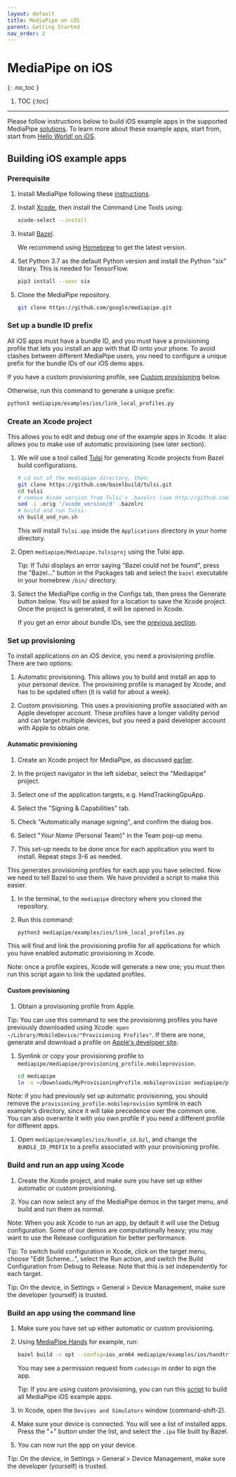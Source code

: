 ```yaml
---
layout: default
title: MediaPipe on iOS
parent: Getting Started
nav_order: 2
---
```


# MediaPipe on iOS
{: .no_toc }

1. TOC
{:toc}
---

Please follow instructions below to build iOS example apps in the supported
MediaPipe [solutions](../solutions/solutions.md). To learn more about these
example apps, start from, start from
[Hello World! on iOS](./hello_world_ios.md).

## Building iOS example apps

### Prerequisite

1.  Install MediaPipe following these [instructions](./install.md).

2.  Install [Xcode](https://developer.apple.com/xcode/), then install the
    Command Line Tools using:

    ```bash
    xcode-select --install
    ```

3.  Install [Bazel](https://bazel.build/).

    We recommend using [Homebrew](https://brew.sh/) to get the latest version.

4.  Set Python 3.7 as the default Python version and install the Python "six"
    library. This is needed for TensorFlow.

    ```bash
    pip3 install --user six
    ```

5.  Clone the MediaPipe repository.

    ```bash
    git clone https://github.com/google/mediapipe.git
    ```

### Set up a bundle ID prefix

All iOS apps must have a bundle ID, and you must have a provisioning profile
that lets you install an app with that ID onto your phone. To avoid clashes
between different MediaPipe users, you need to configure a unique prefix for the
bundle IDs of our iOS demo apps.

If you have a custom provisioning profile, see
[Custom provisioning](#custom-provisioning) below.

Otherwise, run this command to generate a unique prefix:

```bash
python3 mediapipe/examples/ios/link_local_profiles.py
```

### Create an Xcode project

This allows you to edit and debug one of the example apps in Xcode. It also
allows you to make use of automatic provisioning (see later section).

1.  We will use a tool called [Tulsi](https://tulsi.bazel.build/) for generating
    Xcode projects from Bazel build configurations.

    ```bash
    # cd out of the mediapipe directory, then:
    git clone https://github.com/bazelbuild/tulsi.git
    cd tulsi
    # remove Xcode version from Tulsi's .bazelrc (see http://github.com/bazelbuild/tulsi#building-and-installing):
    sed -i .orig '/xcode_version/d' .bazelrc
    # build and run Tulsi:
    sh build_and_run.sh
    ```

    This will install `Tulsi.app` inside the `Applications` directory in your
    home directory.

2.  Open `mediapipe/Mediapipe.tulsiproj` using the Tulsi app.

    Tip: If Tulsi displays an error saying "Bazel could not be found", press the
    "Bazel..." button in the Packages tab and select the `bazel` executable in
    your homebrew `/bin/` directory.

3.  Select the MediaPipe config in the Configs tab, then press the Generate
    button below. You will be asked for a location to save the Xcode project.
    Once the project is generated, it will be opened in Xcode.

    If you get an error about bundle IDs, see the
    [previous section](#set-up-a-bundle-id-prefix).

### Set up provisioning

To install applications on an iOS device, you need a provisioning profile. There
are two options:

1.  Automatic provisioning. This allows you to build and install an app to your
    personal device. The provisining profile is managed by Xcode, and has to be
    updated often (it is valid for about a week).

2.  Custom provisioning. This uses a provisioning profile associated with an
    Apple developer account. These profiles have a longer validity period and
    can target multiple devices, but you need a paid developer account with
    Apple to obtain one.

#### Automatic provisioning

1.  Create an Xcode project for MediaPipe, as discussed
    [earlier](#create-an-xcode-project).

2.  In the project navigator in the left sidebar, select the "Mediapipe"
    project.

3.  Select one of the application targets, e.g. HandTrackingGpuApp.

4.  Select the "Signing & Capabilities" tab.

5.  Check "Automatically manage signing", and confirm the dialog box.

6.  Select "_Your Name_ (Personal Team)" in the Team pop-up menu.

7.  This set-up needs to be done once for each application you want to install.
    Repeat steps 3-6 as needed.

This generates provisioning profiles for each app you have selected. Now we need
to tell Bazel to use them. We have provided a script to make this easier.

1.  In the terminal, to the `mediapipe` directory where you cloned the
    repository.

2.  Run this command:

    ```bash
    python3 mediapipe/examples/ios/link_local_profiles.py
    ```

This will find and link the provisioning profile for all applications for which
you have enabled automatic provisioning in Xcode.

Note: once a profile expires, Xcode will generate a new one; you must then run
this script again to link the updated profiles.

#### Custom provisioning

1.  Obtain a provisioning profile from Apple.

Tip: You can use this command to see the provisioning profiles you have
previously downloaded using Xcode: `open ~/Library/MobileDevice/"Provisioning
Profiles"`. If there are none, generate and download a profile on
[Apple's developer site](https://developer.apple.com/account/resources/).

1.  Symlink or copy your provisioning profile to
    `mediapipe/mediapipe/provisioning_profile.mobileprovision`.

    ```bash
    cd mediapipe
    ln -s ~/Downloads/MyProvisioningProfile.mobileprovision mediapipe/provisioning_profile.mobileprovision
    ```

Note: if you had previously set up automatic provisioning, you should remove the
`provisioning_profile.mobileprovision` symlink in each example's directory,
since it will take precedence over the common one. You can also overwrite it
with you own profile if you need a different profile for different apps.

1.  Open `mediapipe/examples/ios/bundle_id.bzl`, and change the
    `BUNDLE_ID_PREFIX` to a prefix associated with your provisioning profile.

### Build and run an app using Xcode

1.  Create the Xcode project, and make sure you have set up either automatic or
    custom provisioning.

2.  You can now select any of the MediaPipe demos in the target menu, and build
    and run them as normal.

Note: When you ask Xcode to run an app, by default it will use the Debug
configuration. Some of our demos are computationally heavy; you may want to use
the Release configuration for better performance.

Tip: To switch build configuration in Xcode, click on the target menu, choose
"Edit Scheme...", select the Run action, and switch the Build Configuration from
Debug to Release. Note that this is set independently for each target.

Tip: On the device, in Settings > General > Device Management, make sure the
developer (yourself) is trusted.

### Build an app using the command line

1.  Make sure you have set up either automatic or custom provisioning.

2.  Using [MediaPipe Hands](../solutions/hands.md) for example, run:

    ```bash
    bazel build -c opt --config=ios_arm64 mediapipe/examples/ios/handtrackinggpu:HandTrackingGpuApp
    ```

    You may see a permission request from `codesign` in order to sign the app.

    Tip: If you are using custom provisioning, you can run this
    [script](https://github.com/google/mediapipe/blob/master/build_ios_examples.sh)
    to build all MediaPipe iOS example apps.

3.  In Xcode, open the `Devices and Simulators` window (command-shift-2).

4.  Make sure your device is connected. You will see a list of installed apps.
    Press the "+" button under the list, and select the `.ipa` file built by
    Bazel.

5.  You can now run the app on your device.

Tip: On the device, in Settings > General > Device Management, make sure the
developer (yourself) is trusted.
